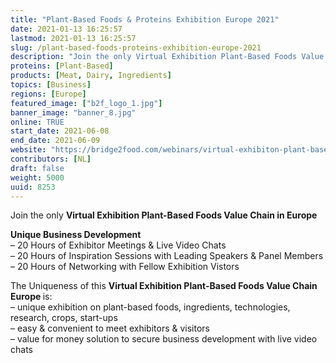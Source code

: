 ```yaml
---
title: "Plant-Based Foods & Proteins Exhibition Europe 2021"
date: 2021-01-13 16:25:57
lastmod: 2021-01-13 16:25:57
slug: /plant-based-foods-proteins-exhibition-europe-2021
description: "Join the only Virtual Exhibition Plant-Based Foods Value Chain in EuropeUnique Business Development– 20 Hours of Exhibitor Meetings & Live Video Chats– 20 Hours of Inspiration Sessions with Leading Speakers & Panel Members– 20 Hours of Networking with Fellow Exhibition Vistors"
proteins: [Plant-Based]
products: [Meat, Dairy, Ingredients]
topics: [Business]
regions: [Europe]
featured_image: ["b2f_logo_1.jpg"]
banner_image: "banner_8.jpg"
online: TRUE
start_date: 2021-06-08
end_date: 2021-06-09
website: "https://bridge2food.com/webinars/virtual-exhibiton-plant-based-foods-value-chain-europe/"
contributors: [NL]
draft: false
weight: 5000
uuid: 8253
---
```

<p>Join the only <strong>Virtual Exhibition Plant-Based Foods Value Chain in Europe</strong></p>
<p><strong>Unique Business Development</strong><br />
– 20 Hours of Exhibitor Meetings & Live Video Chats<br />
– 20 Hours of Inspiration Sessions with Leading Speakers & Panel Members<br />
– 20 Hours of Networking with Fellow Exhibition Vistors</p>
<p>The Uniqueness of this <strong>Virtual Exhibition Plant-Based Foods Value Chain Europe </strong>is:<br />
– unique exhibition on plant-based foods, ingredients, technologies, research, crops, start-ups<br />
– easy & convenient to meet exhibitors & visitors<br />
– value for money solution to secure business development with live video chats</p>
